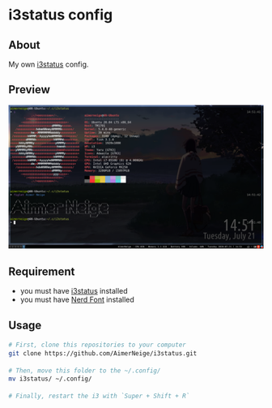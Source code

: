 # i3status config

## About

My own [i3status](https://i3wm.org/i3status/) config.

## Preview

![](preview.png)

## Requirement

- you must have [i3status](https://i3wm.org/i3status/) installed
- you must have [Nerd Font](https://www.nerdfonts.com/#home) installed

## Usage

```bash
# First, clone this repositories to your computer
git clone https://github.com/AimerNeige/i3status.git

# Then, move this folder to the ~/.config/
mv i3status/ ~/.config/

# Finally, restart the i3 with `Super + Shift + R`
```
